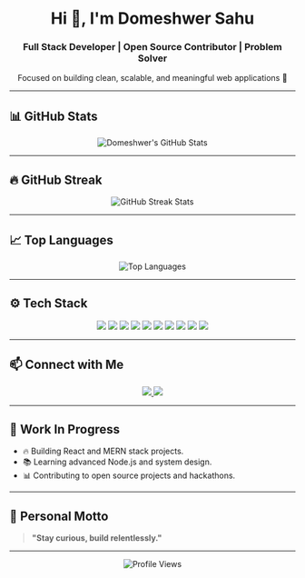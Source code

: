 <h1 align="center">Hi 👋, I'm Domeshwer Sahu</h1>
<h3 align="center">Full Stack Developer | Open Source Contributor | Problem Solver</h3>

<p align="center">Focused on building clean, scalable, and meaningful web applications 🚀</p>

---

## 📊 GitHub Stats

<p align="center">
  <img src="https://github-readme-stats.vercel.app/api?username=domesh-is-Coding&show_icons=true&theme=radical" alt="Domeshwer's GitHub Stats" />
</p>

---

## 🔥 GitHub Streak

<p align="center">
  <img src="https://streak-stats.demolab.com?user=domesh-is-Coding&theme=radical" alt="GitHub Streak Stats" />
</p>

---

## 📈 Top Languages

<p align="center">
  <img src="https://github-readme-stats.vercel.app/api/top-langs/?username=domesh-is-Coding&layout=compact&theme=radical" alt="Top Languages" />
</p>

---

## ⚙️ Tech Stack

<p align="center">
  <img src="https://img.shields.io/badge/-JavaScript-black?style=for-the-badge&logo=javascript" />
  <img src="https://img.shields.io/badge/-React-black?style=for-the-badge&logo=react" />
  <img src="https://img.shields.io/badge/-Node.js-black?style=for-the-badge&logo=node.js" />
  <img src="https://img.shields.io/badge/-Express-black?style=for-the-badge&logo=express" />
  <img src="https://img.shields.io/badge/-MongoDB-black?style=for-the-badge&logo=mongodb" />
  <img src="https://img.shields.io/badge/-HTML5-black?style=for-the-badge&logo=html5" />
  <img src="https://img.shields.io/badge/-CSS3-black?style=for-the-badge&logo=css3" />
  <img src="https://img.shields.io/badge/-TailwindCSS-black?style=for-the-badge&logo=tailwind-css" />
  <img src="https://img.shields.io/badge/-Git-black?style=for-the-badge&logo=git" />
  <img src="https://img.shields.io/badge/-VSCode-black?style=for-the-badge&logo=visual-studio-code" />
</p>

---

## 📫 Connect with Me

<p align="center">
  <a href="https://www.linkedin.com/in/domeshwer-sahu/" target="_blank">
    <img src="https://img.shields.io/badge/-LinkedIn-blue?style=for-the-badge&logo=linkedin" />
  </a>
  <a href="https://twitter.com/iamDomeshwer" target="_blank">
    <img src="https://img.shields.io/badge/-Twitter-1DA1F2?style=for-the-badge&logo=twitter&logoColor=white" />
  </a>
</p>

---

## 🚀 Work In Progress
- 🔥 Building React and MERN stack projects.
- 📚 Learning advanced Node.js and system design.
- 📊 Contributing to open source projects and hackathons.

---

## 💬 Personal Motto

> **"Stay curious, build relentlessly."**

---

<p align="center">
  <img src="https://komarev.com/ghpvc/?username=domesh-is-Coding&style=flat-square&color=blue" alt="Profile Views" />
</p>
